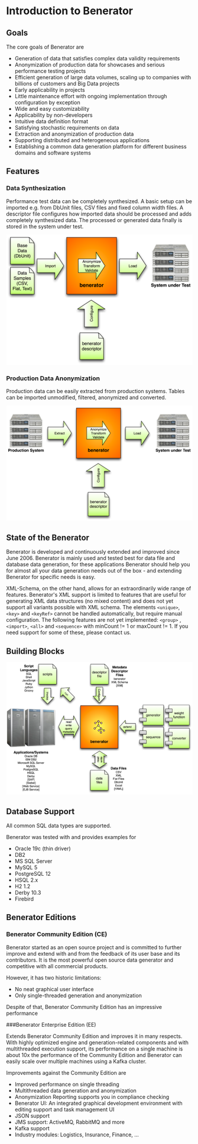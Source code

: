 # Introduction to Benerator

## Goals

The core goals of Benerator are

- Generation of data that satisfies complex data validity requirements
- Anonymization of production data for showcases and serious performance testing projects
- Efficient generation of large data volumes, scaling up to companies with billions of customers and Big Data projects
- Early applicability in projects
- Little maintenance effort with ongoing implementation through configuration by exception
- Wide and easy customizability
- Applicability by non-developers
- Intuitive data definition format
- Satisfying stochastic requirements on data
- Extraction and anonymization of production data
- Supporting distributed and heterogeneous applications
- Establishing a common data generation platform for different business domains and software systems

## Features

### Data Synthesization

Performance test data can be completely synthesized. A basic setup can be imported e.g. from DbUnit files, CSV files and fixed column width files. A
descriptor file configures how imported data should be processed and adds completely synthesized data. The processed or generated data finally is
stored in the system under test.

![](assets/grafik1.png)

### Production Data Anonymization

Production data can be easily extracted from production systems. Tables can be imported unmodified, filtered, anonymized and converted.

![](assets/grafik2.png)

## State of the Benerator

Benerator is developed and continuously extended and improved since June 2006\. Benerator is mainly used and tested best for data file and database
data generation, for these applications Benerator should help you for almost all your data generation needs out of the box - and extending Benerator
for specific needs is easy.

XML-Schema, on the other hand, allows for an extraordinarily wide range of features. Benerator's XML support is limited to features that are useful
for generating XML data structures (no mixed content) and does not yet support all variants possible with XML schema. The elements `<unique>`, `<key>`
and `<keyRef>` cannot be handled automatically, but require manual configuration. The following features are not yet implemented: `<group>`
, `<import>`, `<all>` and `<sequence>` with minCount != 1 or maxCount != 1\. If you need support for some of these, please contact us.

## Building Blocks

![](assets/grafik3.png)

## Database Support

All common SQL data types are supported.

Benerator was tested with and provides examples for

- Oracle 19c (thin driver)
- DB2
- MS SQL Server
- MySQL 5
- PostgreSQL 12
- HSQL 2.x
- H2 1.2
- Derby 10.3
- Firebird


## Benerator Editions

### Benerator Community Edition (CE)

Benerator started as an open source project and is committed to further improve and extend
with and from the feedback of its user base and its contributors.
It is the most powerful open source data generator and competitive with all commercial
products.

However, it has two historic limitations:
- No neat graphical user interface
- Only single-threaded generation and anonymization

Despite of that, Benerator Community Edition has an impressive performance

###Benerator Enterprise Edition (EE)

Extends Benerator Community Edition and improves it in many respects. 
With highly optimized engine and generation-related components 
and with multithreaded execution support, its performance on a single
machine is about 10x the performance of the Community Edition 
and Benerator can easily scale over multiple machines using a Kafka cluster.

Improvements against the Community Edition are
- Improved performance on single threading
- Multithreaded data generation and anonymization
- Anonymization Reporting supports you in compliance checking
- Benerator UI: An integrated graphical development environment with editing support and task management UI
- JSON support
- JMS support: ActiveMQ, RabbitMQ and more
- Kafka support
- Industry modules: Logistics, Insurance, Finance, ...
